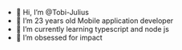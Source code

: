 - 👋 Hi, I’m @Tobi-Julius
- 👀 I’m 23 years old Mobile application developer
- 🌱 I’m currently learning typescript and node js
- 💞️ I’m obsessed for impact 

<!---
Tobi-Julius/Tobi-Julius is a ✨ special ✨ repository because its `README.md` (this file) appears on your GitHub profile.
You can click the Preview link to take a look at your changes.
--->
